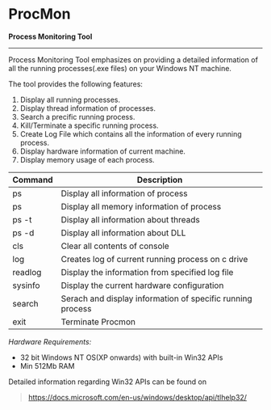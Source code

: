 # ProcMon
__Process Monitoring Tool__
- - - -
Process Monitoring Tool emphasizes on providing a detailed information of all the running processes(.exe files) on your Windows NT machine.

The tool provides the following features: 
1. Display all running processes.
2. Display thread information of processes.
3. Search a precific running process.
4. Kill/Terminate a specific running process.
5. Create Log File which contains all the information of every running process.
6. Display hardware information of current machine.
7. Display memory usage of each process.

Command | Description
------- | ------------------------------------------
ps      | Display all information of process
ps      | Display all memory information of process
ps -t   | Display all information about threads
ps -d   | Display all information about DLL
cls     | Clear all contents of console
log     | Creates log of current running process on c drive
readlog | Display the information from specified log file
sysinfo | Display the current hardware configuration
search  | Serach and display information of specific running process
exit    | Terminate Procmon

*Hardware Requirements:*
* 32 bit Windows NT OS(XP onwards) with built-in Win32 APIs
* Min 512Mb RAM

Detailed information regarding Win32 APIs can be found on
> https://docs.microsoft.com/en-us/windows/desktop/api/tlhelp32/
